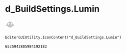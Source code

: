 # d_BuildSettings.Lumin
![](/img/d_BuildSettings.Lumin.png)

``` CSharp
EditorGUIUtility.IconContent("d_BuildSettings.Lumin")
```
```
6535942805984192183
```
